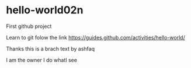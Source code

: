 # hello-world02n
First github project


Learn to git 
folow the link https://guides.github.com/activities/hello-world/

Thanks
this is a brach text by ashfaq

I am the owner I do whatI see
